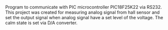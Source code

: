 Program to communicate with PIC microcontroller PIC18F25K22 via RS232.
This project was created for measuring analog signal from hall sensor and set the output signal when analog signal have a set level of the voltage. The calm state is set via D/A converter.

